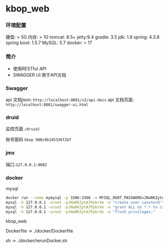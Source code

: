 # kbop_web

### 环境配置

硬盘: > 5G
内存: > 1G
tomcat: 8.5+
jetty:9.4
gradle: 3.5
jdk: 1.8
spring: 4.3.8
spring boot: 1.5.7
MySQL: 5.7
docker: > 17


### 简介
- 使用RESTful API
- SWAGGER UI 用于API文档


### Swagger
api 文档json: `http://localhost:8081/v2/api-docs`
api 文档页面: `http://localhost:8081/swagger-ui.html`

### druid

监控页面 `/druid/`

账号密码
`kbop 980c9b2d5336f2bf`

### jmx

端口:`127.0.0.1:8082`

### docker

mysql
```bash
docker run --name mymysql -p 3306:3306 -e MYSQL_ROOT_PASSWORD=JNaRKZytA7PpbrXe -d mysql ;
mysql -h 127.0.0.1 -uroot -pJNaRKZytA7PpbrXe -e "create user casxter@'%' identified by 'JNaRKZytA7PpbrXe'" ;
mysql -h 127.0.0.1 -uroot -pJNaRKZytA7PpbrXe -e "grant ALL on *.* to casxter@'%'" ;
mysql -h 127.0.0.1 -uroot -pJNaRKZytA7PpbrXe -e "flush privileges;"
```

kbop_web

Dockerfile -> ./docker/Dockerfile

sh -> ./docker/rerunDocker.sh
